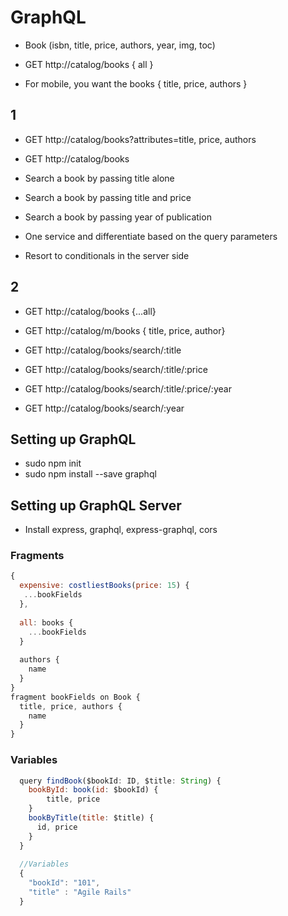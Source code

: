 # GraphQL

* Book (isbn, title, price, authors, year, img, toc)


* GET  http://catalog/books { all }

* For mobile, you want the books { title, price, authors }


## 1

* GET http://catalog/books?attributes=title, price, authors
* GET http://catalog/books 

* Search a book by passing title alone
* Search a book by passing title and price
* Search a book by passing year of publication

* One service and differentiate based on the query parameters
* Resort to conditionals in the server side


## 2

* GET http://catalog/books {...all}
* GET http://catalog/m/books { title, price, author}

* GET http://catalog/books/search/:title
* GET http://catalog/books/search/:title/:price
* GET http://catalog/books/search/:title/:price/:year
* GET http://catalog/books/search/:year


## Setting up GraphQL

* sudo npm init
* sudo npm install --save graphql


## Setting up GraphQL Server

* Install express, graphql, express-graphql, cors


### Fragments

```javascript
{
  expensive: costliestBooks(price: 15) {
   ...bookFields
  },
  
  all: books {
    ...bookFields
  }
  
  authors {
    name
  }
}
fragment bookFields on Book {
  title, price, authors {
    name
  }
}
```

### Variables

```javascript
  query findBook($bookId: ID, $title: String) {
    bookById: book(id: $bookId) {
    	title, price
  	}
    bookByTitle(title: $title) {
      id, price
    }
  }
  
  //Variables
  {
    "bookId": "101",
    "title" : "Agile Rails"
  }
```















